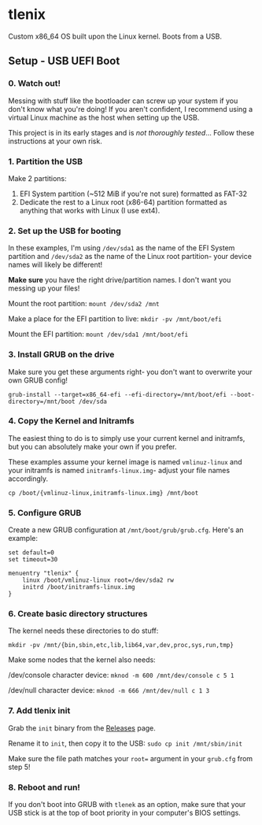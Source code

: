 # tlenix

Custom x86_64 OS built upon the Linux kernel. Boots from a USB.

## Setup - USB UEFI Boot

### 0. Watch out!

Messing with stuff like the bootloader can screw up your system if you don't know what you're doing! If you aren't confident, I recommend using a virtual Linux machine as the host when setting up the USB.

This project is in its early stages and is _not thoroughly tested_... Follow these instructions at your own risk.

### 1. Partition the USB

Make 2 partitions:

1. EFI System partition (~512 MiB if you're not sure) formatted as FAT-32
2. Dedicate the rest to a Linux root (x86-64) partition formatted as anything that works with Linux (I use ext4).

### 2. Set up the USB for booting

In these examples, I'm using `/dev/sda1` as the name of the EFI System partition and `/dev/sda2` as the name of the Linux root partition- your device names will likely be different!

**Make sure** you have the right drive/partition names. I don't want you messing up your files!

Mount the root partition: `mount /dev/sda2 /mnt`

Make a place for the EFI partition to live: `mkdir -pv /mnt/boot/efi`

Mount the EFI partition: `mount /dev/sda1 /mnt/boot/efi`

### 3. Install GRUB on the drive

Make sure you get these arguments right- you don't want to overwrite your own GRUB config!

`grub-install --target=x86_64-efi --efi-directory=/mnt/boot/efi --boot-directory=/mnt/boot /dev/sda`

### 4. Copy the Kernel and Initramfs

The easiest thing to do is to simply use your current kernel and initramfs, but you can absolutely make your own if you prefer.

These examples assume your kernel image is named `vmlinuz-linux` and your initramfs is named `initramfs-linux.img`- adjust your file names accordingly.

`cp /boot/{vmlinuz-linux,initramfs-linux.img} /mnt/boot`

### 5. Configure GRUB

Create a new GRUB configuration at `/mnt/boot/grub/grub.cfg`. Here's an example:

```
set default=0
set timeout=30

menuentry "tlenix" {
    linux /boot/vmlinuz-linux root=/dev/sda2 rw
    initrd /boot/initramfs-linux.img
}
```

### 6. Create basic directory structures

The kernel needs these directories to do stuff:

`mkdir -pv /mnt/{bin,sbin,etc,lib,lib64,var,dev,proc,sys,run,tmp}`

Make some nodes that the kernel also needs:

/dev/console character device: `mknod -m 600 /mnt/dev/console c 5 1`

/dev/null character device: `mknod -m 666 /mnt/dev/null c 1 3`

### 7. Add tlenix init

Grab the `init` binary from the [Releases](https://github.com/maxgmr/tlenix/releases/latest) page.

Rename it to `init`, then copy it to the USB: `sudo cp init /mnt/sbin/init`

Make sure the file path matches your `root=` argument in your `grub.cfg` from step 5!

### 8. Reboot and run!

If you don't boot into GRUB with `tlenek` as an option, make sure that your USB stick is at the top of boot priority in your computer's BIOS settings.

